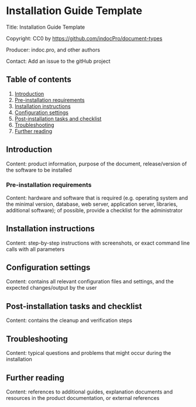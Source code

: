 # Installation Guide Template
Title: Installation Guide Template

Copyright: CC0 by https://github.com/indocPro/document-types

Producer: indoc.pro, and other authors

Contact: Add an issue to the gitHub project

## Table of contents <a name="toc"></a>
1. [Introduction](#introduction)
2. [Pre-installation requirements](#requirements)
3. [Installation instructions](#installation)
4. [Configuration settings](#settings)
5. [Post-installation tasks and checklist](#postinstallation)
6. [Troubleshooting](#troubleshooting)
7. [Further reading](#references)

## Introduction <a name="introduction"></a>
Content: product information, purpose of the document, release/version of the software to be installed

### Pre-installation requirements <a name="requirements"></a>
Content: hardware and software that is required (e.g. operating system and the minimal version, database, web server, application server, libraries, additional software); of possible, provide a checklist for the administrator

## Installation instructions <a name="installation"></a>
Content: step-by-step instructions with screenshots, or exact command line calls with all parameters

## Configuration settings <a name="settings"></a>
Content: contains all relevant configuration files and settings, and the expected changes/output by the user

## Post-installation tasks and checklist <a name="postinstallation"></a>
Content: contains the cleanup and verification steps

## Troubleshooting <a name="troubleshooting"></a>
Content: typical questions and problems that might occur during the installation

## Further reading <a name="references"></a>
Content: references to additional guides, explanation documents and resources in the product documentation, or external references

